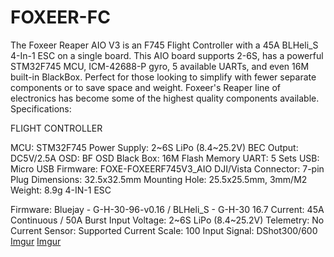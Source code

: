 # FOXEER-FC
The Foxeer Reaper AIO V3 is an F745 Flight Controller with a 45A BLHeli_S 4-In-1 ESC on a single board.  This AIO board supports 2-6S, has a powerful STM32F745 MCU, ICM-42688-P gyro, 5 available UARTs, and even 16M built-in BlackBox. Perfect for those looking to simplify with fewer separate components or to save space and weight. Foxeer's Reaper line of electronics has become some of the highest quality components available.
Specifications:

FLIGHT CONTROLLER

MCU:  STM32F745
Power Supply:  2~6S LiPo (8.4~25.2V)
BEC Output:  DC5V/2.5A
OSD:  BF OSD
Black Box:  16M Flash Memory
UART:  5 Sets
USB:  Micro USB
Firmware:  FOXE-FOXEERF745V3_AIO
DJI/Vista Connector:  7-pin Plug
Dimensions:  32.5x32.5mm
Mounting Hole:  25.5x25.5mm, 3mm/M2
Weight:  8.9g
4-IN-1 ESC

Firmware:  Bluejay - G-H-30-96-v0.16 / BLHeli_S - G-H-30 16.7
Current:  45A Continuous / 50A Burst
Input Voltage:  2~6S LiPo (8.4~25.2V)
Telemetry:  No
Current Sensor:  Supported
Current Scale:  100
Input Signal:  DShot300/600
[Imgur](https://imgur.com/x3NedOQ)
[Imgur](https://imgur.com/7N4XNqI)


